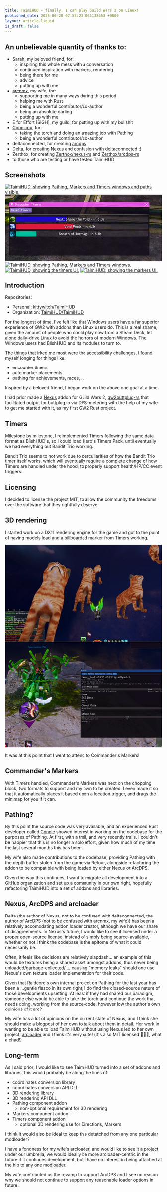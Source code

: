 ```yaml
---
title: TaimiHUD - finally, I can play Guild Wars 2 on Linux!
published_date: 2025-06-20 07:53:23.065138653 +0000
layout: article.liquid
is_draft: false
---
```


## An unbelievable quantity of thanks to:

* Sarah, my beloved friend, for:
  * inspiring this whole mess with a conversation
  * continued inspiration with markers, rendering
  * being there for me
  * advice
  * putting up with me
* [arcnmx](https://github.com/arcnmx), my wife, for:
  * supporting me in many ways during this period
  * helping me with Rust
  * being a wonderful contributor/co-author
  * being an absolute darling
  * putting up with me
* E for Effort [SIGH], my guild, for putting up with my bullshit
* [Connicpu](https://github.com/Connicpu), for:
    * taking the torch and doing an amazing job with Pathing
    * being a wonderful contributor/co-author
* deltaconnected, for creating [arcdps](https://www.deltaconnected.com/arcdps/)
* Delta, for creating [Nexus](https://raidcore.gg/Nexus) and confusion with deltaconnected ;)
* Zerthox, for creating [Zerthox/nexus-rs](https://github.com/zerthox/nexus-rs) and [Zerthox/arcdps-rs](https://github.com/zerthox/arcdps-rs)
* to those who are testing or have tested TaimiHUD

## Screenshots

[![TaimiHUD, showing Pathing, Markers and Timers windows and paths visible.](taimihud-pathing.png)](taimihud-pathing.png)
[![TaimiHUD, showing a timer.](taimihud-timers.png)](taimihud-timers.png)
[![TaimiHUD, showing Pathing, Markers and Timers windows.](taimihud.png)](taimihud.png)
[![TaimiHUD, showing the timers UI.](taimihud-timers-ui.png)](taimihud-timers-ui.png)
[![TaimiHUD, showing the markers UI.](taimihud-markers-ui.png)](taimihud-markers-ui.png)


## Introduction

Repositories:
* Personal: [kittywitch/TaimiHUD](https://github.com/kittywitch/TaimiHUD)
* Organization: [TaimiHUD/TaimiHUD](https://github.com/TaimiHUD/TaimiHUD)

For the longest of time, I've felt like that Windows users have a far superior experience of GW2 with addons than Linux users do. This is a real shame, given the amount of people who could play now from a Steam Deck, let alone daily-drive Linux to avoid the horrors of modern Windows. The Windows users had BlishHUD and its modules to turn to.

The things that irked me most were the accessibility challenges, I found myself longing for things like:
* encounter timers
* auto marker placements
* pathing for achievements, races, ...

Inspired by a beloved friend, I began work on the above one goal at a time.

I had prior made a [Nexus](https://raidcore.gg) addon for Guild Wars 2, [gw2buttplug-rs](https://github.com/kittywitch/gw2buttplug-rs) that facilitated output for buttplug.io via DPS-metering with the help of my wife to get me started with it, as my first GW2 Rust project.

## Timers

Milestone by milestone, I reimplemented Timers following the same data format as BlishHUD's, so I could load Hero's Timers Pack, until eventually we had everything but Bandit Trio working.

Bandit Trio seems to not work due to perculiarities of how the Bandit Trio timer itself works, which will eventually require a complete change of how Timers are handled under the hood, to properly support health/HP/CC event triggers.

## Licensing

I decided to license the project MIT, to allow the community the freedoms over the software that they rightfully deserve.

## 3D rendering

I started work on a DX11 rendering engine for the game and got to the point of having models load and a billboarded marker from Timers working.

[![TaimiHUD's cat model testing](taimihud-cats.png)](taimihud-cats.png)
[![TaimiHUD's billboard test](taimihud-billboard.png)](taimihud-billboard.png)

It was at this point that I went to attend to Commander's Markers!

## Commander's Markers

With Timers handled, Commander's Markers was next on the chopping block, two formats to support and my own to be created. I even made it so that it automatically places it based upon a location trigger, and drags the minimap for you if it can.

## Pathing?

By this point the source code was very available, and an experienced Rust developer called [Connie](https://github.com/Connicpu) showed interest in working on the codebase for the purposes of Pathing. At first, with a trail, and very recently trails. I couldn't be happier that this is no longer a solo effort, given how much of my time the last several months this has been.

My wife also made contributions to the codebase; providing Pathing with the depth buffer stolen from the game via Retour, alongside refactoring the addon to be compatible with being loaded by either Nexus *or* ArcDPS.

Given the way this continues, I want to migrate all development into a GitHub organization and set up a community in our own right, hopefully refactoring TaimiHUD into a set of addons and libraries.

## Nexus, ArcDPS and arcloader

Delta (the author of Nexus, not to be confused with deltaconnected, the author of ArcDPS (not to be confused with arcnmx, my wife)) has been a relatively accomodating addon loader creator, although we have our share of disagreements. In Nexus's future, I would like to see it licensed under a proper open-source license, instead of simply being source-available, whether or not I think the codebase is the epitome of what it could necessarily be.

Often, it feels like decisions are relatively slapdash... an example of this would be textures being a shared asset amongst addons, thus never being unloaded/garbage-collected/..., causing "memory leaks" should one use Nexus's own texture loader implementation for their code.

Given that Raidcore's own internal project on Pathing for the last year has been a ...gentle fiasco in its own right, I do find the closed-source nature of those developments upsetting. At least if they had shared our paradigm, someone else would be able to take the torch and continue the work that needs doing, working from the source-code, however low the author's own opinions of it are?

My wife has a lot of opinions on the current state of Nexus, and I think she should make a blogpost of her own to talk about them in detail. Her work in wanting to be able to load TaimiHUD without using Nexus led to her own project, [arcloader](https://github.com/arcnmx/arcloader) and I think it's very cute! (it's also MIT licensed 💜💜💜, what a chad!)

## Long-term

As I said prior; I would like to see TaimiHUD turned into a set of addons and libraries, this would probably be along the lines of:

* coordinates conversion library
* coordinates conversion API DLL
* 3D rendering library
* 3D rendering API DLL
* Pathing component addon
  * non-optional requirement for 3D rendering
* Markers component addon
* Timers component addon
  * optional 3D rendering use for Directions, Markers

I think it would also be ideal to keep this detatched from any one particular modloader?

I have a fondness for my wife's arcloader, and would like to see it a project under our umbrella, we would ideally be more arcloader-centric in the future if it continues development, but I have no interest in being attached at the hip to any one modloader.

My wife contributed us the revamp to support ArcDPS and I see no reason why we should not continue to support any reasonable loader options in future.
